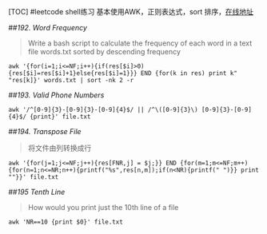 [TOC]
#leetcode shell练习
基本使用AWK，正则表达式，sort 排序，[在线地址](https://leetcode.com/problemset/shell/)

##*192. Word Frequency*
>Write a bash script to calculate the frequency of each word in a text file words.txt
>sorted by descending frequency
```
awk '{for(i=1;i<=NF;i++){if(res[$i]>0){res[$i]=res[$i]+1}else{res[$i]=1}}} END {for(k in res) print k" "res[k]}' words.txt | sort -nk 2 -r
```

##*193. Valid Phone Numbers*
```
awk '/^[0-9]{3}-[0-9]{3}-[0-9]{4}$/ || /^\([0-9]{3}\) [0-9]{3}-[0-9]{4}$/ {print}' file.txt
```

##*194. Transpose File*
> 将文件由列转换成行
```
awk '{for(j=1;j<=NF;j++){res[FNR,j] = $j;}} END {for(m=1;m<=NF;m++){for(n=1;n<=NR;n++){printf("%s",res[n,m]);if(n<NR){printf(" ")}} print ""}}' file.txt
```

##*195 Tenth Line*
>  How would you print just the 10th line of a file
```
awk 'NR==10 {print $0}' file.txt
```


